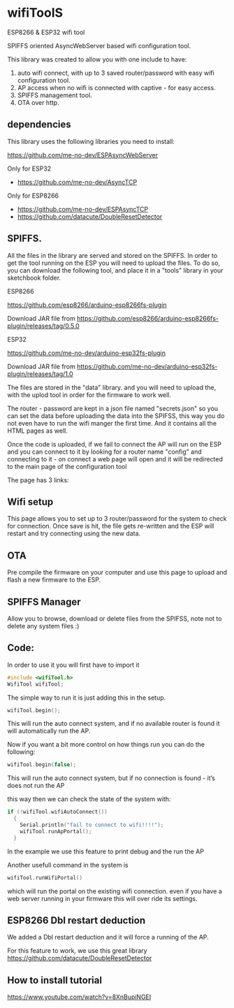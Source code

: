 # wifiToolS
ESP8266 &amp; ESP32 wifi tool

SPIFFS oriented AsyncWebServer based wifi configuration tool.

This library was created to allow you with one include to have:
1. auto wifi connect, with up to 3 saved router/password with easy wifi configuration tool.
2. AP access when no wifi is connected with captive - for easy access.
3. SPIFFS management tool.
4. OTA over http.


## dependencies
This library uses the following libraries you need to install: 

https://github.com/me-no-dev/ESPAsyncWebServer

Only for ESP32 
- https://github.com/me-no-dev/AsyncTCP

Only for ESP8266
- https://github.com/me-no-dev/ESPAsyncTCP
- https://github.com/datacute/DoubleResetDetector


## SPIFFS.
All the files in the library are served and stored on the SPIFFS.
In order to get the tool running on the ESP you will need to upload the files.
To do so, you can download the following tool, and place it in a "tools" library in your sketchbook folder.

ESP8266

https://github.com/esp8266/arduino-esp8266fs-plugin

Download JAR file from 
https://github.com/esp8266/arduino-esp8266fs-plugin/releases/tag/0.5.0

ESP32

https://github.com/me-no-dev/arduino-esp32fs-plugin

Download JAR file from
https://github.com/me-no-dev/arduino-esp32fs-plugin/releases/tag/1.0

The files are stored in the "data" library. and you will need to upload the, with the uplod tool 
in order for the firmware to work well.  

The router - password are kept in a json file named "secrets.json" so you can set the data before uploading the 
data into the SPIFSS, this way you do not even have to run the wifi manger the first time.
And it contains all the HTML pages as well. 

Once the code is uploaded, if we fail to connect the AP will run on the ESP and you can connect to it
by looking for a router name "config" and connecting to it - on connect a web page will open and 
it will be redirected to the main page of the configuration tool

The page has 3 links:

## Wifi setup
This page allows you to set up to 3 router/password for the system to check for connection.
Once save is hit, the file gets re-written and the ESP will restart and try connecting using the new data.

## OTA
Pre compile the firmware on your computer and use this page to upload and flash a new firmware to the ESP.

## SPIFFS Manager
Allow you to browse, download or delete files from the SPIFSS, note not to delete any system files :) 


## Code:

In order to use it you will first have to import it 
```cpp
#include <wifiTool.h>
WifiTool wifiTool;
```

The simple way to run it is just adding this in the setup. 
```cpp
wifiTool.begin();
```
This will run the auto connect system, and if no available router is found it will automatically run the AP.

Now if you want a bit more control on how things run you can do the following:
```cpp
wifiTool.begin(false);
```
This will run the auto connect system, but if no connection is found - it’s does not run the AP


this way then we can check the state of the system with: 

```cpp
if (!wifiTool.wifiAutoConnect())
  {
    Serial.println("fail to connect to wifi!!!!");
    wifiTool.runApPortal();
  }
```
In the example we use this feature to print debug and the run the AP 


Another usefull command in the system is 
```cpp
wifiTool.runWifiPortal() 
```
which will run the portal on the existing wifi connection. 
even if you have a web server running in your firmware this will over ride its settings. 


## ESP8266 Dbl restart deduction 
We added a Dbl restart deduction and it will force a running of the AP.

For this feature to work, we use this great library
https://github.com/datacute/DoubleResetDetector


## How to install tutorial 
https://www.youtube.com/watch?v=8XnBupiNGEI

